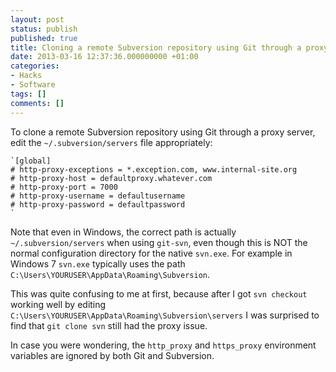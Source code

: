 ```yaml
---
layout: post
status: publish
published: true
title: Cloning a remote Subversion repository using Git through a proxy server
date: 2013-03-16 12:37:36.000000000 +01:00
categories:
- Hacks
- Software
tags: []
comments: []
---
```

To clone a remote Subversion repository using Git through a proxy server, edit the `~/.subversion/servers` file appropriately:


```
`[global]
# http-proxy-exceptions = *.exception.com, www.internal-site.org
# http-proxy-host = defaultproxy.whatever.com
# http-proxy-port = 7000
# http-proxy-username = defaultusername
# http-proxy-password = defaultpassword
`
```


Note that even in Windows, the correct path is actually `~/.subversion/servers` when using `git-svn`, even though this is NOT the normal configuration directory for the native `svn.exe`. For example in Windows 7 `svn.exe` typically uses the path `C:\Users\YOURUSER\AppData\Roaming\Subversion`.

This was quite confusing to me at first, because after I got `svn checkout` working well by editing `C:\Users\YOURUSER\AppData\Roaming\Subversion\servers` I was surprised to find that `git clone svn` still had the proxy issue.

In case you were wondering, the `http_proxy` and `https_proxy` environment variables are ignored by both Git and Subversion.
